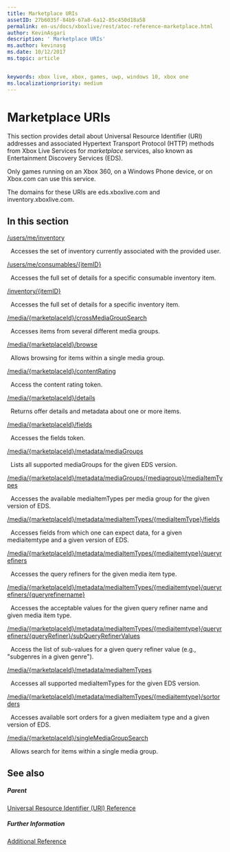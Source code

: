 ```yaml
---
title: Marketplace URIs
assetID: 27b6035f-84b9-67a8-6a12-85c450d18a58
permalink: en-us/docs/xboxlive/rest/atoc-reference-marketplace.html
author: KevinAsgari
description: ' Marketplace URIs'
ms.author: kevinasg
ms.date: 10/12/2017
ms.topic: article


keywords: xbox live, xbox, games, uwp, windows 10, xbox one
ms.localizationpriority: medium
---
```



# Marketplace URIs

This section provides detail about Universal Resource Identifier (URI) addresses and associated Hypertext Transport Protocol (HTTP) methods from Xbox Live Services for *marketplace* services, also known as Entertainment Discovery Services (EDS).

Only games running on an Xbox 360, on a Windows Phone device, or on Xbox.com can use this service.

The domains for these URIs are eds.xboxlive.com and inventory.xboxlive.com.

<a id="ID4EPB"></a>

 
## In this section

[/users/me/inventory](uri-inventory.md)

&nbsp;&nbsp;Accesses the set of inventory currently associated with the provided user.

[/users/me/consumables/{itemID}](uri-inventoryconsumablesitemurl.md)

&nbsp;&nbsp;Accesses the full set of details for a specific consumable inventory item.

[/inventory/{itemID}](uri-inventoryitemurl.md)

&nbsp;&nbsp;Accesses the full set of details for a specific inventory item.

[/media/{marketplaceId}/crossMediaGroupSearch](uri-localecrossmediagroupsearch.md)

&nbsp;&nbsp;Accesses items from several different media groups.

[/media/{marketplaceId}/browse](uri-medialocalebrowse.md)

&nbsp;&nbsp;Allows browsing for items within a single media group.

[/media/{marketplaceId}/contentRating](uri-medialocalecontentrating.md)

&nbsp;&nbsp;Access the content rating token.

[/media/{marketplaceId}/details](uri-medialocaledetails.md)

&nbsp;&nbsp;Returns offer details and metadata about one or more items.

[/media/{marketplaceId}/fields](uri-medialocalefields.md)

&nbsp;&nbsp;Accesses the fields token.

[/media/{marketplaceId}/metadata/mediaGroups](uri-medialocalemetadatamediagroups.md)

&nbsp;&nbsp;Lists all supported mediaGroups for the given EDS version.

[/media/{marketplaceId}/metadata/mediaGroups/{mediagroup}/mediaItemTypes](uri-medialocalemetadatamediagroupsmediaitemtypes.md)

&nbsp;&nbsp;Accesses the available mediaItemTypes per media group for the given version of EDS.

[/media/{marketplaceId}/metadata/mediaItemTypes/{mediaItemType}/fields](uri-medialocalemetadatamediaitemtypefields.md)

&nbsp;&nbsp;Accesses fields from which one can expect data, for a given mediaitemtype and a given version of EDS.

[/media/{marketplaceId}/metadata/mediaItemTypes/{mediaitemtype}/queryrefiners](uri-medialocalemetadatamediaitemtypequeryrefiners.md)

&nbsp;&nbsp;Accesses the query refiners for the given media item type.

[/media/{marketplaceId}/metadata/mediaItemTypes/{mediaitemtype}/queryrefiners/{queryrefinername}](uri-medialocalemetadatamediaitemtypequeryrefinersqueryrefinername.md)

&nbsp;&nbsp;Accesses the acceptable values for the given query refiner name and given media item type.

[/media/{marketplaceId}/metadata/mediaItemTypes/{mediaitemtype}/queryrefiners/{queryRefiner}/subQueryRefinerValues](uri-medialocalemediaitemtypequeryrefinersubqueryrefinervalues.md)

&nbsp;&nbsp;Access the list of sub-values for a given query refiner value (e.g., "subgenres in a given genre").

[/media/{marketplaceId}/metadata/mediaItemTypes](uri-medialocalemetadatamediaitemtypes.md)

&nbsp;&nbsp;Accesses all supported mediaItemTypes for the given EDS version.

[/media/{marketplaceId}/metadata/mediaItemTypes/{mediaitemtype}/sortorders](uri-medialocalemetadatamediaitemtypesortorders.md)

&nbsp;&nbsp;Accesses available sort orders for a given mediaitem type and a given version of EDS.

[/media/{marketplaceId}/singleMediaGroupSearch](uri-medialocalesinglemediagroupsearch.md)

&nbsp;&nbsp;Allows search for items within a single media group.

<a id="ID4EFD"></a>


## See also

<a id="ID4EHD"></a>


##### Parent

[Universal Resource Identifier (URI) Reference](../atoc-xboxlivews-reference-uris.md)


<a id="ID4ERD"></a>


##### Further Information

[Additional Reference](../../additional/atoc-xboxlivews-reference-additional.md)
